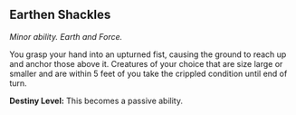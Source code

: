 ## Earthen Shackles

_Minor ability. Earth and Force._

You grasp your hand into an upturned fist, causing the ground to reach up and anchor those above it. Creatures of your choice that are size large or smaller and are within 5 feet of you take the crippled condition until end of turn.

**Destiny Level:**
This becomes a passive ability.
